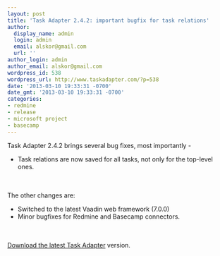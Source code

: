 ```yaml
---
layout: post
title: 'Task Adapter 2.4.2: important bugfix for task relations'
author:
  display_name: admin
  login: admin
  email: alskor@gmail.com
  url: ''
author_login: admin
author_email: alskor@gmail.com
wordpress_id: 538
wordpress_url: http://www.taskadapter.com/?p=538
date: '2013-03-10 19:33:31 -0700'
date_gmt: '2013-03-10 19:33:31 -0700'
categories:
- redmine
- release
- microsoft project
- basecamp
---
```

<p>Task Adapter 2.4.2 brings several bug fixes, most importantly -</p>
<ul>
<li>Task relations are now saved for all tasks, not only for the top-level ones.</li><br />
</ul><br />
The other changes are:</p>
<ul>
<li>Switched to the latest Vaadin web framework (7.0.0)</li>
<li>Minor bugfixes for Redmine and Basecamp connectors.</li><br />
</ul><br />
<a href="http://www.taskadapter.com/download">Download the latest Task Adapter</a> version.</p>
